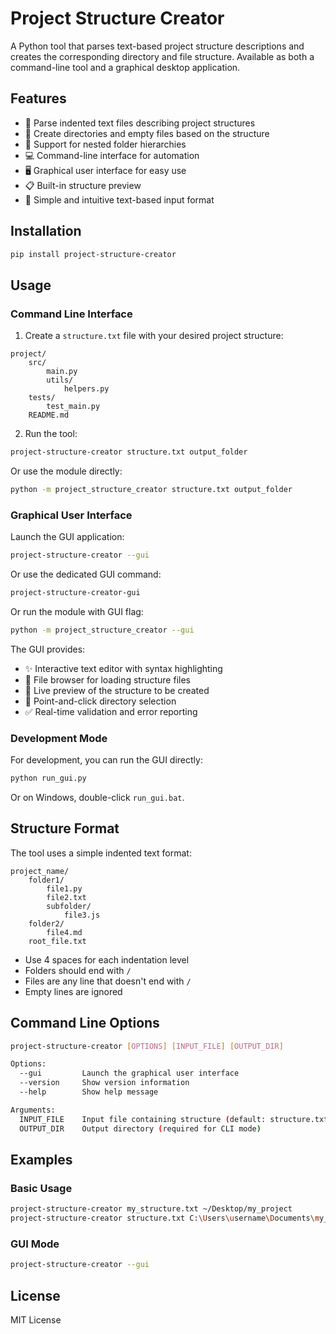 # Project Structure Creator

A Python tool that parses text-based project structure descriptions and creates the corresponding directory and file structure. Available as both a command-line tool and a graphical desktop application.

## Features

- 📝 Parse indented text files describing project structures
- 📁 Create directories and empty files based on the structure
- 🌳 Support for nested folder hierarchies
- 💻 Command-line interface for automation
- 🖥️ Graphical user interface for easy use
- 📋 Built-in structure preview
- 🎯 Simple and intuitive text-based input format

## Installation

```bash
pip install project-structure-creator
```

## Usage

### Command Line Interface

1. Create a `structure.txt` file with your desired project structure:

```text
project/
    src/
        main.py
        utils/
            helpers.py
    tests/
        test_main.py
    README.md
```

2. Run the tool:

```bash
project-structure-creator structure.txt output_folder
```

Or use the module directly:

```bash
python -m project_structure_creator structure.txt output_folder
```

### Graphical User Interface

Launch the GUI application:

```bash
project-structure-creator --gui
```

Or use the dedicated GUI command:

```bash
project-structure-creator-gui
```

Or run the module with GUI flag:

```bash
python -m project_structure_creator --gui
```

The GUI provides:

- ✨ Interactive text editor with syntax highlighting
- 📂 File browser for loading structure files
- 👀 Live preview of the structure to be created
- 🎯 Point-and-click directory selection
- ✅ Real-time validation and error reporting

### Development Mode

For development, you can run the GUI directly:

```bash
python run_gui.py
```

Or on Windows, double-click `run_gui.bat`.

## Structure Format

The tool uses a simple indented text format:

```text
project_name/
    folder1/
        file1.py
        file2.txt
        subfolder/
            file3.js
    folder2/
        file4.md
    root_file.txt
```

- Use 4 spaces for each indentation level
- Folders should end with `/`
- Files are any line that doesn't end with `/`
- Empty lines are ignored

## Command Line Options

```bash
project-structure-creator [OPTIONS] [INPUT_FILE] [OUTPUT_DIR]

Options:
  --gui         Launch the graphical user interface
  --version     Show version information
  --help        Show help message

Arguments:
  INPUT_FILE    Input file containing structure (default: structure.txt)
  OUTPUT_DIR    Output directory (required for CLI mode)
```

## Examples

### Basic Usage

```bash
project-structure-creator my_structure.txt ~/Desktop/my_project
project-structure-creator structure.txt C:\Users\username\Documents\my_project
```

### GUI Mode

```bash
project-structure-creator --gui
```

## License

MIT License
